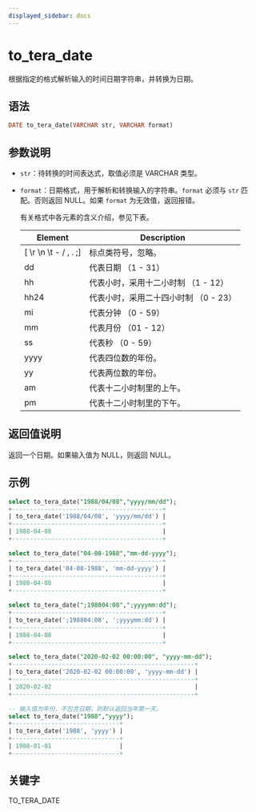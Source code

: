 ```yaml
---
displayed_sidebar: docs
---
```


# to_tera_date



根据指定的格式解析输入的时间日期字符串，并转换为日期。

## 语法

```Haskell
DATE to_tera_date(VARCHAR str, VARCHAR format)
```

## 参数说明

- `str`：待转换的时间表达式，取值必须是 VARCHAR 类型。

- `format`：日期格式，用于解析和转换输入的字符串。`format` 必须与 `str` 匹配。否则返回 NULL。如果 `format` 为无效值，返回报错。

  有关格式中各元素的含义介绍，参见下表。

  | **Element**           | **Description**                                |
  | --------------------- | -----------------------------------------------|
  | [ \r \n \t - / , . ;] | 标点类符号，忽略。                                |
  | dd                    | 代表日期 （1 - 31）                              |
  | hh                    | 代表小时，采用十二小时制 （1 - 12）                 |
  | hh24                  | 代表小时，采用二十四小时制 （0 - 23）               |
  | mi                    | 代表分钟 （0 - 59）                              |
  | mm                    | 代表月份 （01 - 12）                             |
  | ss                    | 代表秒 （0 - 59）                                |
  | yyyy                  | 代表四位数的年份。                                 |
  | yy                    | 代表两位数的年份。                                 |
  | am                    | 代表十二小时制里的上午。                            |
  | pm                    | 代表十二小时制里的下午。                            |

## 返回值说明

返回一个日期。如果输入值为 NULL，则返回 NULL。

## 示例

```SQL
select to_tera_date("1988/04/08","yyyy/mm/dd");
+------------------------------------------+
| to_tera_date('1988/04/08', 'yyyy/mm/dd') |
+------------------------------------------+
| 1988-04-08                               |
+------------------------------------------+

select to_tera_date("04-08-1988","mm-dd-yyyy");
+------------------------------------------+
| to_tera_date('04-08-1988', 'mm-dd-yyyy') |
+------------------------------------------+
| 1988-04-08                               |
+------------------------------------------+

select to_tera_date(";198804:08",";yyyymm:dd");
+------------------------------------------+
| to_tera_date(';198804:08', ';yyyymm:dd') |
+------------------------------------------+
| 1988-04-08                               |
+------------------------------------------+

select to_tera_date("2020-02-02 00:00:00", "yyyy-mm-dd");
+---------------------------------------------------+
| to_tera_date('2020-02-02 00:00:00', 'yyyy-mm-dd') |
+---------------------------------------------------+
| 2020-02-02                                        |
+---------------------------------------------------+

-- 输入值为年份，不包含日期，则默认返回当年第一天。
select to_tera_date("1988","yyyy");
+------------------------------+
| to_tera_date('1988', 'yyyy') |
+------------------------------+
| 1988-01-01                   |
+------------------------------+
```

## 关键字

TO_TERA_DATE